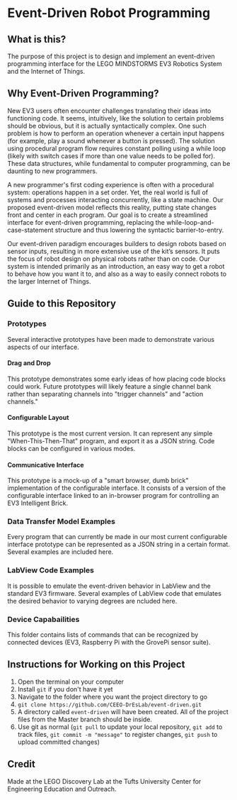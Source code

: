 # Event-Driven Robot Programming

## What is this?
The purpose of this project is to design and implement an event-driven programming interface for the LEGO MINDSTORMS EV3 Robotics System and the Internet of Things.

## Why Event-Driven Programming?
New EV3 users often encounter challenges translating their ideas into functioning code. It seems, intuitively, like the solution to certain problems should be obvious, but it is actually syntactically complex. One such problem is how to perform an operation whenever a certain input happens (for example, play a sound whenever a button is pressed). The solution using procedural program flow requires constant polling using a while loop (likely with switch cases if more than one value needs to be polled for). These data structures, while fundamental to computer programming, can be daunting to new programmers.

A new programmer's first coding experience is often with a procedural system: operations happen in a set order. Yet, the real world is full of systems and processes interacting concurrently, like a state machine. Our proposed event-driven model reflects this reality, putting state changes front and center in each program. Our goal is to create a streamlined interface for event-driven programming, replacing the while-loop-and-case-statement structure and thus lowering the syntactic barrier-to-entry. 

Our event-driven paradigm encourages builders to design robots based on sensor inputs, resulting in more extensive use of the kit’s sensors. It puts the focus of robot design on physical robots rather than on code. Our system is intended primarily as an introduction, an easy way to get a robot to behave how you want it to, and also as a way to easily connect robots to the larger Internet of Things.

## Guide to this Repository

### Prototypes
Several interactive prototypes have been made to demonstrate various aspects of our interface.

#### Drag and Drop
This prototype demonstrates some early ideas of how placing code blocks could work. Future prototypes will likely feature a single channel bank rather than separating channels into "trigger channels" and "action channels."

#### Configurable Layout
This prototype is the most current version. It can represent any simple "When-This-Then-That" program, and export it as a JSON string. Code blocks can be configured in various modes.

#### Communicative Interface
This prototype is a mock-up of a "smart browser, dumb brick" implementation of the configurable interface. It consists of a version of the configurable interface linked to an in-browser program for controlling an EV3 Intelligent Brick.

### Data Transfer Model Examples
Every program that can currently be made in our most current configurable interface prototype can be represented as a JSON string in a certain format. Several examples are included here.

### LabView Code Examples
It is possible to emulate the event-driven behavior in LabView and the standard EV3 firmware. Several examples of LabView code that emulates the desired behavior to varying degrees are ncluded here.

### Device Capabailities
This folder contains lists of commands that can be recognized by connected devices (EV3, Raspberry Pi with the GrovePi sensor suite).

## Instructions for Working on this Project
1. Open the terminal on your computer
2. Install `git` if you don't have it yet
3. Navigate to the folder where you want the project directory to go
4. `git clone https://github.com/CEEO-DrEsLab/event-driven.git`
5. A directory called `event-driven` will have been created. All of the project files from the Master branch should be inside.
6. Use git as normal (`git pull` to update your local repository, `git add` to track files, `git commit -m "message"` to register changes, `git push` to upload committed changes)

## Credit
Made at the LEGO Discovery Lab at the Tufts University Center for Engineering Education and Outreach.